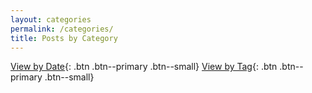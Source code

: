 ```yaml
---
layout: categories
permalink: /categories/
title: Posts by Category
---
```


[View by Date](/posts/){: .btn .btn--primary .btn--small}
[View by Tag](/tags/){: .btn .btn--primary .btn--small}